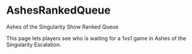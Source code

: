 # AshesRankedQueue
Ashes of the Singularity Show Ranked Queue

This page lets players see who is waiting for a 1vs1 game in Ashes of the Singularity Escalation.
